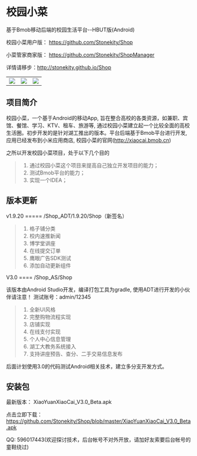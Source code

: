 校园小菜
========

基于Bmob移动后端的校园生活平台--HBUT版(Android)

校园小菜用户版： https://github.com/Stonekity/Shop

小菜管家商家版： https://github.com/Stonekity/ShopManager

详情请移步：http://stonekity.github.io/Shop

<table>
  <tr>
    <td>
    <img src="https://github.com/Stonekity/Shop/blob/master/screen/adt_show_1.png"/>
    </td>
    <td>
    <img src="https://github.com/Stonekity/Shop/blob/master/screen/adt_show_2.png"/>
    </td>
    <td>
    <img src="https://github.com/Stonekity/Shop/blob/master/screen/adt_show_3.png"/>
    </td>
  </tr>
</table>


项目简介
-------
    
校园小菜，一个基于Android的移动App, 旨在整合高校的各类资源，如兼职、宾馆、餐馆、学习、KTV、租车、旅游等,
通过校园小菜建立起一个比较全面的高校生活圈。初步开发的是针对湖工推出的版本。平台后端基于Bmob平台进行开发,
应用已经发布到小米应用商店, 校园小菜的官网(http://xiaocai.bmob.cn)
    
   
之所以开发校园小菜项目，处于以下几个目的
>1. 通过校园小菜这个项目来提高自己独立开发项目的能力；
>2. 测试Bmob平台的能力；
>3. 实现一个IDEA；
    

版本更新
--------
   
v1.9.20  ===== /Shop_ADT/1.9.20/Shop（新签名）
>1. 格子铺分类
>2. 校内速推新闻
>3. 博学堂讲座
>4. 在线提交订单
>5. 鹰眼广告SDK测试
>6. 添加自动更新组件

V3.0     ==== /Shop_AS/Shop

该版本由Android Studio开发，编译打包工具为gradle, 使用ADT进行开发的小伙伴请注意！
测试账号：admin/12345
        
>1. 全新UI风格
>2. 完整购物流程实现
>3. 店铺实现
>4. 在线支付实现
>5. 个人中心信息管理
>6. 湖工大教务系统接入
>7. 支持讲座预告、查分、二手交易信息发布

后面计划使用3.0的代码测试Android相关技术，建立多分支开发方式。


安装包
-----

最新版本： XiaoYuanXiaoCai_V3.0_Beta.apk 

点击立即下载： https://github.com/Stonekity/Shop/blob/master/XiaoYuanXiaoCai_V3.0_Beta.apk

QQ: 596017443(欢迎探讨技术，后台帐号不对外开放，请加好友索要后台帐号的童鞋绕过)


    
         
        
